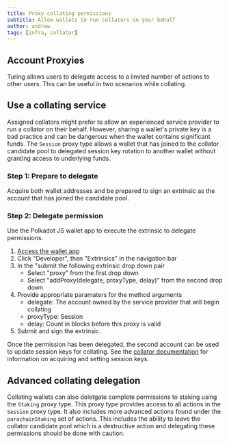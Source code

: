 ```yaml
---
title: Proxy collating permissions
subtitle: Allow wallets to run collators on your behalf
author: andrew
tags: [infra, collator]
---
```


## Account Proxyies

Turing allows users to delegate access to a limited number of actions to other users.  This can be useful in two scenarios while collating.

## Use a collating service

Assigned collators might prefer to allow an experienced service provider to run a collator on their behalf.  However, sharing a wallet's private key is a bad practice and can be dangerous when the wallet contains significant funds.  The `Session` proxy type allows a wallet that has joined to the collator candidate pool to delegated session key rotation to another wallet without granting access to underlying funds.

### Step 1: Prepare to delegate

Acquire both wallet addresses and be prepared to sign an extrinsic as the account that has joined the candidate pool.

### Step 2: Delegate permission

Use the Polkadot JS wallet app to execute the extrinsic to delegate permissions.

1. [Access the wallet app](https://polkadot.js.org/apps/?rpc=wss%3A%2F%2Frpc.turing.oak.tech)
2. Click "Developer", then "Extrinsics" in the navigation bar
3. In the "submit the following extrinsic drop down pair
    * Select "proxy" from the first drop down
    * Select "addProxy(delegate, proxyType, delay)" from the second drop down
4. Provide appropriate paramaters for the method arguments
    * delegate: The account owned by the service provider that will begin collating
    * proxyType: Session
    * delay: Count in blocks before this proxy is valid
5. Submit and sign the extrinsic.

Once the permission has been delegated, the second account can be used to update session keys for collating.  See the [collator documentation](../collators/#how-to-register-as-a-collator) for information on acquiring and setting session keys.

## Advanced collating delegation

Collating wallets can also deletgate complete permissions to staking using the `Staking` proxy type.  This proxy type provides access to all actions in the `Session` proxy type. It also includes more advanced actions found under the `parachainStaking` set of actions.  This includes the ability to leave the collator candidate pool which is a destructive action and delegating these permissions should be done with caution.
